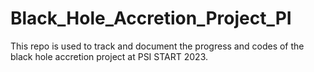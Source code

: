 # Black_Hole_Accretion_Project_PI
This repo is used to track and document the progress and codes of the black hole accretion project at PSI START 2023.
